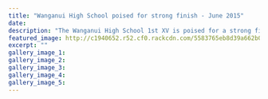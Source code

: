 ```yaml
---
title: "Wanganui High School poised for strong finish - June 2015"
date: 
description: "The Wanganui High School 1st XV is poised for a strong finish in the Manawatu Club Rugby Colts competition after winning its last away game for the season at the weekend, Wanganui Chronicle 17/6/15..."
featured_image: http://c1940652.r52.cf0.rackcdn.com/5583765eb8d39a662b00017b/Rugby-Boys-in-Huddle-in-ManawatuClub-RugbyColts-17.6.15at-PalmyIMG_0489.jpg
excerpt: ""
gallery_image_1: 
gallery_image_2: 
gallery_image_3: 
gallery_image_4: 
gallery_image_5: 
---
```

